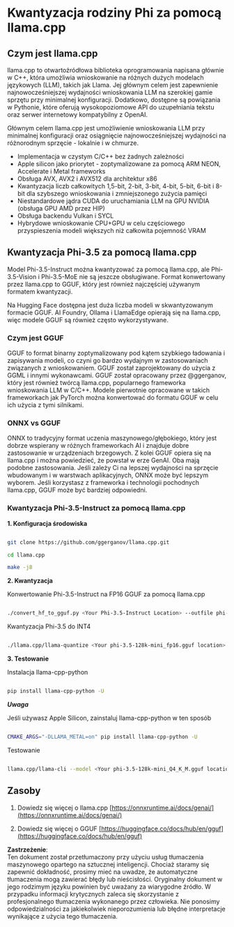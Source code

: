 # **Kwantyzacja rodziny Phi za pomocą llama.cpp**

## **Czym jest llama.cpp**

llama.cpp to otwartoźródłowa biblioteka oprogramowania napisana głównie w C++, która umożliwia wnioskowanie na różnych dużych modelach językowych (LLM), takich jak Llama. Jej głównym celem jest zapewnienie najnowocześniejszej wydajności wnioskowania LLM na szerokiej gamie sprzętu przy minimalnej konfiguracji. Dodatkowo, dostępne są powiązania w Pythonie, które oferują wysokopoziomowe API do uzupełniania tekstu oraz serwer internetowy kompatybilny z OpenAI.

Głównym celem llama.cpp jest umożliwienie wnioskowania LLM przy minimalnej konfiguracji oraz osiągnięcie najnowocześniejszej wydajności na różnorodnym sprzęcie - lokalnie i w chmurze.

- Implementacja w czystym C/C++ bez żadnych zależności
- Apple silicon jako priorytet - zoptymalizowane za pomocą ARM NEON, Accelerate i Metal frameworks
- Obsługa AVX, AVX2 i AVX512 dla architektur x86
- Kwantyzacja liczb całkowitych 1,5-bit, 2-bit, 3-bit, 4-bit, 5-bit, 6-bit i 8-bit dla szybszego wnioskowania i zmniejszonego zużycia pamięci
- Niestandardowe jądra CUDA do uruchamiania LLM na GPU NVIDIA (obsługa GPU AMD przez HIP)
- Obsługa backendu Vulkan i SYCL
- Hybrydowe wnioskowanie CPU+GPU w celu częściowego przyspieszenia modeli większych niż całkowita pojemność VRAM

## **Kwantyzacja Phi-3.5 za pomocą llama.cpp**

Model Phi-3.5-Instruct można kwantyzować za pomocą llama.cpp, ale Phi-3.5-Vision i Phi-3.5-MoE nie są jeszcze obsługiwane. Format konwertowany przez llama.cpp to GGUF, który jest również najczęściej używanym formatem kwantyzacji.

Na Hugging Face dostępna jest duża liczba modeli w skwantyzowanym formacie GGUF. AI Foundry, Ollama i LlamaEdge opierają się na llama.cpp, więc modele GGUF są również często wykorzystywane.

### **Czym jest GGUF**

GGUF to format binarny zoptymalizowany pod kątem szybkiego ładowania i zapisywania modeli, co czyni go bardzo wydajnym w zastosowaniach związanych z wnioskowaniem. GGUF został zaprojektowany do użycia z GGML i innymi wykonawcami. GGUF został opracowany przez @ggerganov, który jest również twórcą llama.cpp, popularnego frameworka wnioskowania LLM w C/C++. Modele pierwotnie opracowane w takich frameworkach jak PyTorch można konwertować do formatu GGUF w celu ich użycia z tymi silnikami.

### **ONNX vs GGUF**

ONNX to tradycyjny format uczenia maszynowego/głębokiego, który jest dobrze wspierany w różnych frameworkach AI i znajduje dobre zastosowanie w urządzeniach brzegowych. Z kolei GGUF opiera się na llama.cpp i można powiedzieć, że powstał w erze GenAI. Oba mają podobne zastosowania. Jeśli zależy Ci na lepszej wydajności na sprzęcie wbudowanym i w warstwach aplikacyjnych, ONNX może być lepszym wyborem. Jeśli korzystasz z frameworka i technologii pochodnych llama.cpp, GGUF może być bardziej odpowiedni.

### **Kwantyzacja Phi-3.5-Instruct za pomocą llama.cpp**

**1. Konfiguracja środowiska**


```bash

git clone https://github.com/ggerganov/llama.cpp.git

cd llama.cpp

make -j8

```


**2. Kwantyzacja**

Konwertowanie Phi-3.5-Instruct na FP16 GGUF za pomocą llama.cpp


```bash

./convert_hf_to_gguf.py <Your Phi-3.5-Instruct Location> --outfile phi-3.5-128k-mini_fp16.gguf

```

Kwantyzacja Phi-3.5 do INT4


```bash

./llama.cpp/llama-quantize <Your phi-3.5-128k-mini_fp16.gguf location> ./gguf/phi-3.5-128k-mini_Q4_K_M.gguf Q4_K_M

```


**3. Testowanie**

Instalacja llama-cpp-python


```bash

pip install llama-cpp-python -U

```

***Uwaga*** 

Jeśli używasz Apple Silicon, zainstaluj llama-cpp-python w ten sposób


```bash

CMAKE_ARGS="-DLLAMA_METAL=on" pip install llama-cpp-python -U

```

Testowanie


```bash

llama.cpp/llama-cli --model <Your phi-3.5-128k-mini_Q4_K_M.gguf location> --prompt "<|user|>\nCan you introduce .NET<|end|>\n<|assistant|>\n"  --gpu-layers 10

```



## **Zasoby**

1. Dowiedz się więcej o llama.cpp [https://onnxruntime.ai/docs/genai/](https://onnxruntime.ai/docs/genai/)

2. Dowiedz się więcej o GGUF [https://huggingface.co/docs/hub/en/gguf](https://huggingface.co/docs/hub/en/gguf)

**Zastrzeżenie**:  
Ten dokument został przetłumaczony przy użyciu usług tłumaczenia maszynowego opartego na sztucznej inteligencji. Chociaż staramy się zapewnić dokładność, prosimy mieć na uwadze, że automatyczne tłumaczenia mogą zawierać błędy lub nieścisłości. Oryginalny dokument w jego rodzimym języku powinien być uważany za wiarygodne źródło. W przypadku informacji krytycznych zaleca się skorzystanie z profesjonalnego tłumaczenia wykonanego przez człowieka. Nie ponosimy odpowiedzialności za jakiekolwiek nieporozumienia lub błędne interpretacje wynikające z użycia tego tłumaczenia.